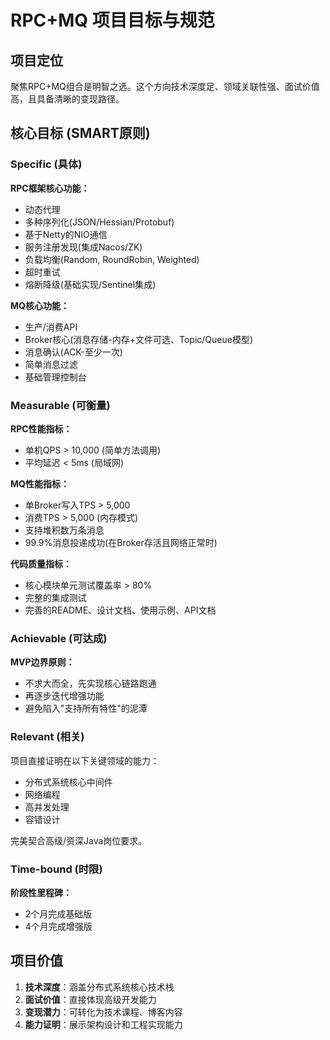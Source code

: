 # RPC+MQ 项目目标与规范

## 项目定位

聚焦RPC+MQ组合是明智之选。这个方向技术深度足、领域关联性强、面试价值高，且具备清晰的变现路径。

## 核心目标 (SMART原则)

### Specific (具体)

**RPC框架核心功能：**
- 动态代理
- 多种序列化(JSON/Hessian/Protobuf)
- 基于Netty的NIO通信
- 服务注册发现(集成Nacos/ZK)
- 负载均衡(Random, RoundRobin, Weighted)
- 超时重试
- 熔断降级(基础实现/Sentinel集成)

**MQ核心功能：**
- 生产/消费API
- Broker核心(消息存储-内存+文件可选、Topic/Queue模型)
- 消息确认(ACK-至少一次)
- 简单消息过滤
- 基础管理控制台

### Measurable (可衡量)

**RPC性能指标：**
- 单机QPS > 10,000 (简单方法调用)
- 平均延迟 < 5ms (局域网)

**MQ性能指标：**
- 单Broker写入TPS > 5,000
- 消费TPS > 5,000 (内存模式)
- 支持堆积数万条消息
- 99.9%消息投递成功(在Broker存活且网络正常时)

**代码质量指标：**
- 核心模块单元测试覆盖率 > 80%
- 完整的集成测试
- 完善的README、设计文档、使用示例、API文档

### Achievable (可达成)

**MVP边界原则：**
- 不求大而全，先实现核心链路跑通
- 再逐步迭代增强功能
- 避免陷入"支持所有特性"的泥潭

### Relevant (相关)

项目直接证明在以下关键领域的能力：
- 分布式系统核心中间件
- 网络编程
- 高并发处理
- 容错设计

完美契合高级/资深Java岗位要求。

### Time-bound (时限)

**阶段性里程碑：**
- 2个月完成基础版
- 4个月完成增强版

## 项目价值

1. **技术深度**：涵盖分布式系统核心技术栈
2. **面试价值**：直接体现高级开发能力
3. **变现潜力**：可转化为技术课程、博客内容
4. **能力证明**：展示架构设计和工程实现能力